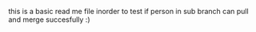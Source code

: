this is a basic read me file inorder to test if person in sub branch can pull and merge succesfully :)